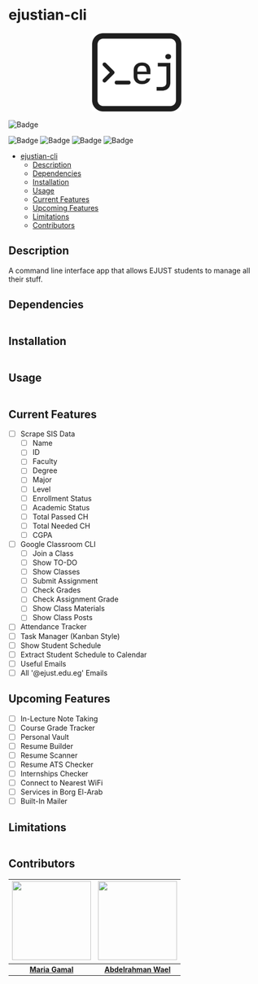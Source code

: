 # ejustian-cli

<p align="center">
    <img src="./assets/logo.svg" width="35%">
</p>

![Badge](https://img.shields.io/badge/Python-3776AB?style=for-the-badge&logo=python&logoColor=white)

![Badge](https://img.shields.io/github/repo-size/Abdelrahman0W/ejustian-cli?style=for-the-badge)
![Badge](https://img.shields.io/github/last-commit/Abdelrahman0W/ejustian-cli?style=for-the-badge)
![Badge](https://img.shields.io/github/contributors/Abdelrahman0W/ejustian-cli?style=for-the-badge)
![Badge](https://img.shields.io/github/all-contributors/Abdelrahman0W/ejustian-cli?style=for-the-badge)

- [ejustian-cli](#ejustian-cli)
  - [Description](#description)
  - [Dependencies](#dependencies)
  - [Installation](#installation)
  - [Usage](#usage)
  - [Current Features](#current-features)
  - [Upcoming Features](#upcoming-features)
  - [Limitations](#limitations)
  - [Contributors](#contributors)

## Description

A command line interface app that allows EJUST students to manage all their stuff.

## Dependencies

```
```

## Installation

```
```

## Usage

```
```

## Current Features

- [ ] Scrape SIS Data
  - [ ] Name
  - [ ] ID
  - [ ] Faculty
  - [ ] Degree
  - [ ] Major
  - [ ] Level
  - [ ] Enrollment Status
  - [ ] Academic Status
  - [ ] Total Passed CH
  - [ ] Total Needed CH
  - [ ] CGPA
- [ ] Google Classroom CLI
  - [ ] Join a Class
  - [ ] Show TO-DO
  - [ ] Show Classes
  - [ ] Submit Assignment
  - [ ] Check Grades
  - [ ] Check Assignment Grade
  - [ ] Show Class Materials
  - [ ] Show Class Posts
- [ ] Attendance Tracker
- [ ] Task Manager (Kanban Style)
- [ ] Show Student Schedule
- [ ] Extract Student Schedule to Calendar
- [ ] Useful Emails
- [ ] All '@ejust.edu.eg' Emails 

## Upcoming Features

- [ ] In-Lecture Note Taking
- [ ] Course Grade Tracker
- [ ] Personal Vault
- [ ] Resume Builder
- [ ] Resume Scanner
- [ ] Resume ATS Checker
- [ ] Internships Checker
- [ ] Connect to Nearest WiFi
- [ ] Services in Borg El-Arab
- [ ] Built-In Mailer

## Limitations

```
```

## Contributors

|<img src="https://avatars.githubusercontent.com/u/69156891" width="155px" height="155px">|<img src="https://avatars.githubusercontent.com/u/20213927" width="155px" height="155px">|
|:-:|:-:|
|[**Maria Gamal**](https://github.com/MariaGamal)|[**Abdelrahman Wael**](https://github.com/Abdelrahman0W)|
